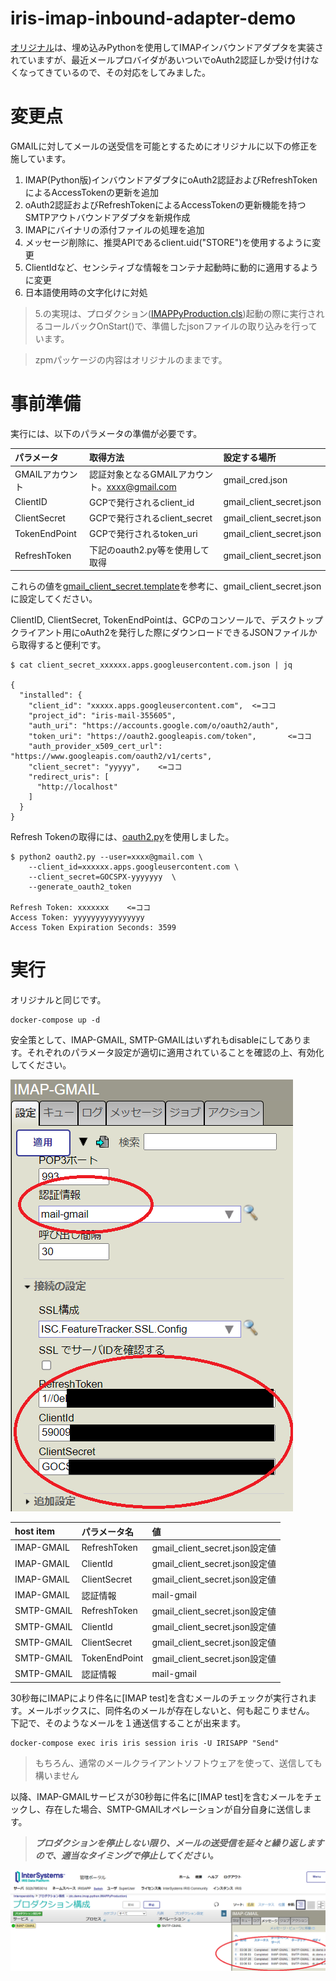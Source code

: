 # iris-imap-inbound-adapter-demo

[オリジナル]()は、埋め込みPythonを使用してIMAPインバウンドアダプタを実装されていますが、最近メールプロバイダがあいついでoAuth2認証しか受け付けなくなってきているので、その対応をしてみました。

# 変更点

GMAILに対してメールの送受信を可能とするためにオリジナルに以下の修正を施しています。

1. IMAP(Python版)インバウンドアダプタにoAuth2認証およびRefreshTokenによるAccessTokenの更新を追加
2. oAuth2認証およびRefreshTokenによるAccessTokenの更新機能を持つSMTPアウトバウンドアダプタを新規作成
3. IMAPにバイナリの添付ファイルの処理を追加
4. メッセージ削除に、推奨APIであるclient.uid("STORE")を使用するように変更
5. ClientIdなど、センシティブな情報をコンテナ起動時に動的に適用するように変更
6. 日本語使用時の文字化けに対処

> 5.の実現は、プロダクション([IMAPPyProduction.cls](src/dc/demo/imap/python/IMAPPyProduction.cls))起動の際に実行されるコールバックOnStart()で、準備したjsonファイルの取り込みを行っています。

> zpmパッケージの内容はオリジナルのままです。

# 事前準備
実行には、以下のパラメータの準備が必要です。

|パラメータ|取得方法|設定する場所|
|:---|:---|:---|
|GMAILアカウント|認証対象となるGMAILアカウント。xxxx@gmail.com|gmail_cred.json|
|ClientID|GCPで発行されるclient_id|gmail_client_secret.json|
|ClientSecret|GCPで発行されるclient_secret|gmail_client_secret.json|
|TokenEndPoint|GCPで発行されるtoken_uri|gmail_client_secret.json|
|RefreshToken|下記のoauth2.py等を使用して取得|gmail_client_secret.json|

これらの値を[gmail_client_secret.template](gmail_client_secret.template)を参考に、gmail_client_secret.jsonに設定してください。  

ClientID, ClientSecret, TokenEndPointは、GCPのコンソールで、デスクトップクライアント用にoAuth2を発行した際にダウンロードできるJSONファイルから取得すると便利です。  

```
$ cat client_secret_xxxxxx.apps.googleusercontent.com.json | jq

{
  "installed": {
    "client_id": "xxxxx.apps.googleusercontent.com",  <=ココ
    "project_id": "iris-mail-355605",
    "auth_uri": "https://accounts.google.com/o/oauth2/auth",
    "token_uri": "https://oauth2.googleapis.com/token",       <=ココ
    "auth_provider_x509_cert_url": "https://www.googleapis.com/oauth2/v1/certs",
    "client_secret": "yyyyy",    <=ココ
    "redirect_uris": [
      "http://localhost"
    ]
  }
}
```

Refresh Tokenの取得には、[oauth2.py](https://github.com/google/gmail-oauth2-tools/blob/master/python/oauth2.py)を使用しました。

```
$ python2 oauth2.py --user=xxxx@gmail.com \
    --client_id=xxxxxx.apps.googleusercontent.com \
    --client_secret=GOCSPX-yyyyyyy  \
    --generate_oauth2_token

Refresh Token: xxxxxxx    <=ココ
Access Token: yyyyyyyyyyyyyyyy
Access Token Expiration Seconds: 3599
```

# 実行
オリジナルと同じです。

```
docker-compose up -d
```
安全策として、IMAP-GMAIL, SMTP-GMAILはいずれもdisableにしてあります。それぞれのパラメータ設定が適切に適用されていることを確認の上、有効化してください。

![](img/oauth2-settings.png)

|host item|パラメータ名|値|
|:---|:---|:---|
|IMAP-GMAIL|RefreshToken|gmail_client_secret.json設定値|
|IMAP-GMAIL|ClientId|gmail_client_secret.json設定値|
|IMAP-GMAIL|ClientSecret|gmail_client_secret.json設定値|
|IMAP-GMAIL|認証情報|mail-gmail|
|SMTP-GMAIL|RefreshToken|gmail_client_secret.json設定値|
|SMTP-GMAIL|ClientId|gmail_client_secret.json設定値|
|SMTP-GMAIL|ClientSecret|gmail_client_secret.json設定値|
|SMTP-GMAIL|TokenEndPoint|gmail_client_secret.json設定値|
|SMTP-GMAIL|認証情報|mail-gmail|

30秒毎にIMAPにより件名に[IMAP test]を含むメールのチェックが実行されます。メールボックスに、同件名のメールが存在しないと、何も起こりません。
下記で、そのようなメールを１通送信することが出来ます。

```
docker-compose exec iris iris session iris -U IRISAPP "Send"
```

> もちろん、通常のメールクライアントソフトウェアを使って、送信しても構いません

以降、IMAP-GMAILサービスが30秒毎に件名に[IMAP test]を含むメールをチェックし、存在した場合、SMTP-GMAILオペレーションが自分自身に送信します。

> ***プロダクションを停止しない限り、メールの送受信を延々と繰り返しますので、適当なタイミングで停止してください。***

![](img/gmail-messages.png)

